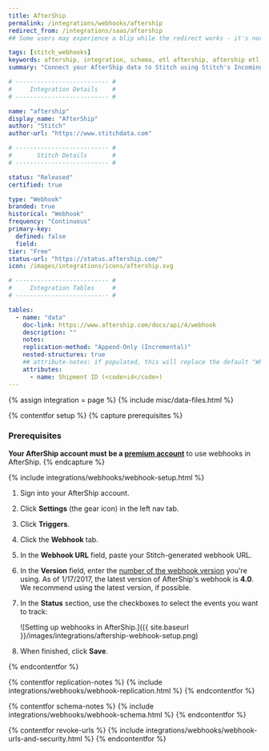 ```yaml
---
title: AfterShip
permalink: /integrations/webhooks/aftership
redirect_from: /integrations/saas/aftership
## Some users may experience a blip while the redirect works - it's normal.

tags: [stitch_webhooks]
keywords: aftership, integration, schema, etl aftership, aftership etl, aftership schema, stitch webhooks
summary: "Connect your AfterShip data to Stitch using Stitch's Incoming Webhooks integration. In this guide, you'll find setup instructions, info about replication, and the data you can expect to see in your data warehouse."

# -------------------------- #
#     Integration Details    #
# -------------------------- #

name: "aftership"
display_name: "AfterShip"
author: "Stitch"
author-url: "https://www.stitchdata.com"

# -------------------------- #
#       Stitch Details       #
# -------------------------- #

status: "Released"
certified: true

type: "Webhook"
branded: true
historical: "Webhook"
frequency: "Continuous"
primary-key:
  defined: false
  field: 
tier: "Free"
status-url: "https://status.aftership.com/"
icon: /images/integrations/icons/aftership.svg

# -------------------------- #
#     Integration Tables     #
# -------------------------- #

tables:
  - name: "data"
    doc-link: https://www.aftership.com/docs/api/4/webhook
    description: ""
    notes: 
    replication-method: "Append-Only (Incremental)"
    nested-structures: true
    ## attribute-notes: if populated, this will replace the default "While we try to include everything here..." copy.
    attributes:
      - name: Shipment ID (<code>id</code>)
---
```

{% assign integration = page %}
{% include misc/data-files.html %}

{% contentfor setup %}
{% capture prerequisites %}
### Prerequisites
**Your AfterShip account must be a [premium account](https://www.aftership.com/pricing)** to use webhooks in AfterShip.
{% endcapture %}

{% include integrations/webhooks/webhook-setup.html %}

1. Sign into your AfterShip account.
2. Click **Settings** (the gear icon) in the left nav tab.
3. Click **Triggers**.
4. Click the **Webhook** tab.
5. In the **Webhook URL** field, paste your Stitch-generated webhook URL.
6. In the **Version** field, enter the [number of the webhook version](https://www.aftership.com/docs/api/4/webhook) you're using. As of 1/17/2017, the latest version of AfterShip's webhook is **4.0**. We recommend using the latest version, if possible.
7. In the **Status** section, use the checkboxes to select the events you want to track:

   ![Setting up webhooks in AfterShip.]({{ site.baseurl }}/images/integrations/aftership-webhook-setup.png)
8. When finished, click **Save**.

{% endcontentfor %}



{% contentfor replication-notes %}
{% include integrations/webhooks/webhook-replication.html %}
{% endcontentfor %}



{% contentfor schema-notes %}
{% include integrations/webhooks/webhook-schema.html %}
{% endcontentfor %}



{% contentfor revoke-urls %}
{% include integrations/webhooks/webhook-urls-and-security.html %}
{% endcontentfor %}